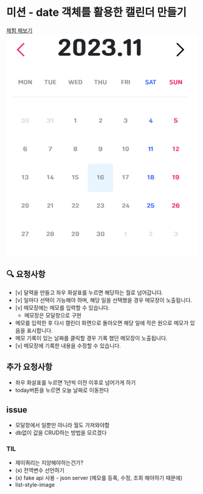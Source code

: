 # 미션 - date 객체를 활용한 캘린더 만들기
<a href="https://haazzero.github.io/RESAT_FE/day4/calendar.html">체험 해보기</a>
<img src="exCalendar.png">

## 🔍 요청사항
- [v] 달력을 만들고 좌우 화살표를 누르면 해당하는 월로 넘어갑니다.
- [v] 일마다 선택이 가능해야 하며, 해당 일을 선택했을 경우 메모장이 노출됩니다.
- [v] 메모장에는 메모를 입력할 수 있습니다.  
    - 메모장은 모달창으로 구현
- 메모를 입력한 후 다시 캘린더 화면으로 돌아오면 해당 일에 작은 원으로 메모가 있음을 표시합니다.
- 메모 기록이 있는 날짜를 클릭할 경우 기록 했던 메모장이 노출됩니다.
- [v] 메모장에 기록한 내용을 수정할 수 있습니다.


## 추가 요청사항
- 좌우 화살표를 누르면 1년씩 이전 이후로 넘어가게 하기
- today버튼을 누르면 오늘 날짜로 이동한다

## issue
- 모달창에서 일뿐만 아니라 월도 가져와야함
- db없이 값을 CRUD하는 방법을 모르겠다

### TIL
- 제이쿼리는 지양해야하는건가?
- (x) 전역변수 선언하기
- (x) fake api 사용 - json server (메모를 등록, 수정, 조회 해야하기 때문에)
- list-style-image